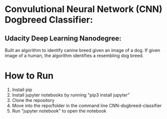 # Convulutional Neural Network (CNN) Dogbreed Classifier:
## Udacity Deep Learning Nanodegree:
Built an algorithm to identify canine breed given an image of a dog. If given image of a human, the algorithm identifies a resembling dog breed.
# How to Run
1) Install pip
2) Install jupyter notebooks by running "pip3 install jupyter"
3) Clone the repository
4) Move into the repo/folder in the command line CNN-dogbreed-classifier
5) Run "jupyter notebook" to open the notebook
